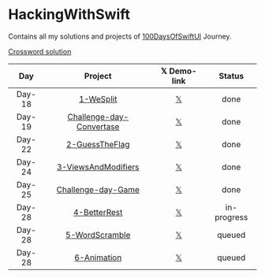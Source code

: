 # HackingWithSwift
Contains all my solutions and projects of [100DaysOfSwiftUI](https://www.hackingwithswift.com/100/swiftui) Journey.

[Crossword solution](/15-wordsearch.pdf)


| Day    | Project                                   | 𝕏 Demo-link                                                  | Status      |
| :----: | :-------------------------------------:   | :----------------------------------------------------------: | :---------: |
| Day-18 | [1-WeSplit](/WeSplit)                     | [𝕏](https://x.com/asdsydd/status/1722579102727823693?s=20)   | done        |
| Day-19 | [Challenge-day-Convertase](/Convertase)   | [𝕏](https://x.com/asdsydd/status/1724490399442723103?s=20)   | done        |
| Day-22 | [2-GuessTheFlag](/GuessTheFlag)           | [𝕏](https://twitter.com/asdsydd/status/1724876595079655644)  | done        |
| Day-24 | [3-ViewsAndModifiers](/ViewsAndModifiers) | [𝕏](https://x.com/asdsydd/status/1729543041076388190?s=20)   | done        |
| Day-25 | [Challenge-day-Game](/ScissorYourBrain)   | [𝕏](https://x.com/asdsydd/status/1729544201988145336?s=20)   | done        |
| Day-28 | [4-BetterRest]()                          | [𝕏]()                                                        | in-progress |
| Day-28 | [5-WordScramble]()                        | [𝕏]()                                                        | queued      |
| Day-28 | [6-Animation]()                           | [𝕏]()                                                        | queued      |







